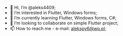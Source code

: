 - 👋 Hi, I’m @aleks4409;
- 👀 I’m interested in Flutter, Windows forms;
- 🌱 I’m currently learning Flutter, Windows forms, C#;
- 💞️ I’m looking to collaborate on simple Flutter project;
- 📫 How to reach me - e-mail: alekspy6@wp.pl;

<!---
aleks4409/aleks4409 is a ✨ special ✨ repository because its `README.md` (this file) appears on your GitHub profile.
You can click the Preview link to take a look at your changes.
--->
